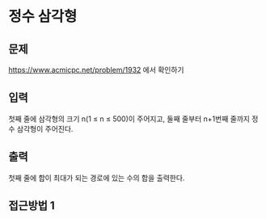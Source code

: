 # 정수 삼각형
## 문제 
https://www.acmicpc.net/problem/1932 에서 확인하기
## 입력
첫째 줄에 삼각형의 크기 n(1 ≤ n ≤ 500)이 주어지고, 둘째 줄부터 n+1번째 줄까지 정수 삼각형이 주어진다.
## 출력
첫째 줄에 합이 최대가 되는 경로에 있는 수의 합을 출력한다.
## 접근방법 1
